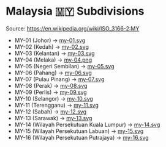 # Malaysia 🇲🇾 Subdivisions

Source: https://en.wikipedia.org/wiki/ISO_3166-2:MY

* MY-01 (Johor) -> [my-01.svg](https://github.com/amckenna41/iso3166-flag-icons/blob/main/iso3166-2-icons/MY/my-01.svg)
* MY-02 (Kedah) -> [my-02.svg](https://github.com/amckenna41/iso3166-flag-icons/blob/main/iso3166-2-icons/MY/my-02.svg)
* MY-03 (Kelantan) -> [my-03.svg](https://github.com/amckenna41/iso3166-flag-icons/blob/main/iso3166-2-icons/MY/my-03.svg)
* MY-04 (Melaka) -> [my-04.png](https://github.com/amckenna41/iso3166-flag-icons/blob/main/iso3166-2-icons/MY/my-04.png)
* MY-05 (Negeri Sembilan) -> [my-05.svg](https://github.com/amckenna41/iso3166-flag-icons/blob/main/iso3166-2-icons/MY/my-05.svg)
* MY-06 (Pahang) -> [my-06.svg](https://github.com/amckenna41/iso3166-flag-icons/blob/main/iso3166-2-icons/MY/my-06.svg)
* MY-07 (Pulau Pinang) -> [my-07.svg](https://github.com/amckenna41/iso3166-flag-icons/blob/main/iso3166-2-icons/MY/my-07.svg)
* MY-08 (Perak) -> [my-08.svg](https://github.com/amckenna41/iso3166-flag-icons/blob/main/iso3166-2-icons/MY/my-08.svg)
* MY-09 (Perlis) -> [my-09.svg](https://github.com/amckenna41/iso3166-flag-icons/blob/main/iso3166-2-icons/MY/my-09.svg)
* MY-10 (Selangor) -> [my-10.svg](https://github.com/amckenna41/iso3166-flag-icons/blob/main/iso3166-2-icons/MY/my-10.svg)
* MY-11 (Terengganu) -> [my-11.svg](https://github.com/amckenna41/iso3166-flag-icons/blob/main/iso3166-2-icons/MY/my-11.svg)
* MY-12 (Sabah) -> [my-12.svg](https://github.com/amckenna41/iso3166-flag-icons/blob/main/iso3166-2-icons/MY/my-12.svg)
* MY-13 (Sarawak) -> [my-13.svg](https://github.com/amckenna41/iso3166-flag-icons/blob/main/iso3166-2-icons/MY/my-13.svg)
* MY-14 (Wilayah Persekutuan Kuala Lumpur) -> [my-14.svg](https://github.com/amckenna41/iso3166-flag-icons/blob/main/iso3166-2-icons/MY/my-14.svg)
* MY-15 (Wilayah Persekutuan Labuan) -> [my-15.svg](https://github.com/amckenna41/iso3166-flag-icons/blob/main/iso3166-2-icons/MY/my-15.svg)
* MY-16 (Wilayah Persekutuan Putrajaya) -> [my-16.svg](https://github.com/amckenna41/iso3166-flag-icons/blob/main/iso3166-2-icons/MY/my-16.svg)
